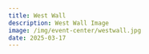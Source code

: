```yaml
---
title: West Wall
description: West Wall Image
image: /img/event-center/westwall.jpg
date: 2025-03-17
---
```


